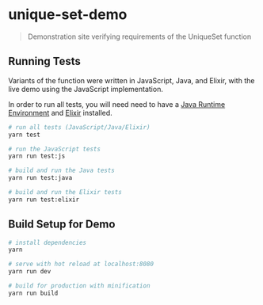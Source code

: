 # unique-set-demo

> Demonstration site verifying requirements of the UniqueSet function

## Running Tests

Variants of the function were written in JavaScript, Java, and Elixir, with the live demo using the JavaScript implementation.

In order to run all tests, you will need need to have a [Java Runtime Environment](https://java.com/en/) and [Elixir](http://elixir-lang.org/install.html) installed.

``` bash
# run all tests (JavaScript/Java/Elixir)
yarn test

# run the JavaScript tests
yarn run test:js

# build and run the Java tests
yarn run test:java

# build and run the Elixir tests
yarn run test:elixir
```

## Build Setup for Demo

``` bash
# install dependencies
yarn

# serve with hot reload at localhost:8080
yarn run dev

# build for production with minification
yarn run build
```

